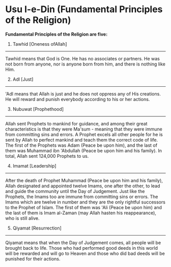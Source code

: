 Usu l-e-Din (Fundamental Principles of the Religion)
====================================================

**Fundamental Principles of the Religion are five:**

1. Tawhid [Oneness ofAllah]
---------------------------

Tawhid means that God is One. He has no associates or partners. He was
not born from anyone, nor is anyone born from him, and there is nothing
like Him.

2. Adl [Just]
-------------

'Adl means that Allah is just and he does not oppress any of His
creations. He will reward and punish everybody according to his or her
actions.

3. Nubuwat [Prophethood]
------------------------

Allah sent Prophets to mankind for guidance, and among their great
characteristics is that they were Ma'sum - meaning that they were immune
from committing sins and errors. A Prophet excels all other people for
he is sent by Allah to perfect mankind and teach them the correct code
of life. The first of the Prophets was Adam (Peace be upon him), and the
last of them was Muhammad ibn 'Abdullah (Peace be upon him and his
family). In total, Allah sent 124,000 Prophets to us.

4. Imamat [Leadership]
----------------------

After the death of Prophet Muhammad (Peace be upon him and his family),
Allah designated and appointed twelve Imams, one after the other, to
lead and guide the community until the Day of Judgement. Just like the
Prophets, the Imams too are immune from committing sins or errors. The
Imams which are twelve in number and they are the only rightful
successors to the Prophet of Islam. The first of them was 'Ali (Peace be
upon him) and the last of them is Imam al-Zaman (may Allah hasten his
reappearance), who is still alive.

5. Qiyamat [Resurrection]
-------------------------

Qiyamat means that when the Day of Judgement comes, all people will be
brought back to life. Those who had performed good deeds in this world
will be rewarded and will go to Heaven and those who did bad deeds will
be punished for their actions.


